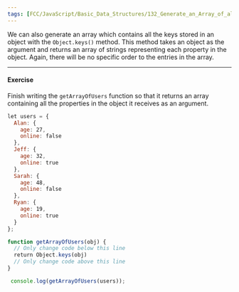 ```yaml
---
tags: [FCC/JavaScript/Basic_Data_Structures/132_Generate_an_Array_of_all_Object_Keys_with_Object.keys]
---
```

We can also generate an array which contains all the keys stored in an object with the `Object.keys()` method. This method takes an object as the argument and returns an array of strings representing each property in the object. Again, there will be no specific order to the entries in the array.

---
#### Exercise

Finish writing the `getArrayOfUsers` function so that it returns an array containing all the properties in the object it receives as an argument.

```js
let users = {
  Alan: {
    age: 27,
    online: false
  },
  Jeff: {
    age: 32,
    online: true
  },
  Sarah: {
    age: 48,
    online: false
  },
  Ryan: {
    age: 19,
    online: true
  }
};

function getArrayOfUsers(obj) {
  // Only change code below this line
  return Object.keys(obj)
  // Only change code above this line
}

 console.log(getArrayOfUsers(users));
```